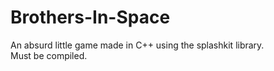 # Brothers-In-Space
An absurd little game made in C++ using the splashkit library. <br>
Must be compiled.

